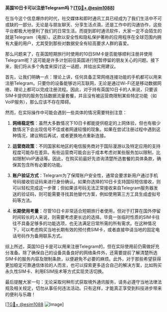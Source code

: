 **英国10日卡可以注册Telegram吗？[[TG💪+ @esim1088](https://t.me/s/esim1088)]**

在当今这个信息爆炸的时代，社交媒体和即时通讯工具已经成为了我们生活中不可或缺的一部分。无论是与朋友聊天、分享生活点滴，还是工作中的沟通协作，这些平台都极大地便利了我们的日常生活。而提到即时通讯软件，大家一定不会陌生的就是Telegram（电报）。这款以安全性和隐私保护著称的应用程序在全球范围内拥有大量的用户，尤其受到那些对数据安全有较高要求人群的喜爱。

那么问题来了，在英国短期旅行时使用的10日SIM卡是否能够顺利注册并使用Telegram呢？这可能是许多计划前往英国进行短暂停留的朋友关心的问题。接下来，我们将从多个角度来探讨这一话题，并给出实用建议。

首先，让我们明确一点：理论上讲，任何具备正常网络连接功能的手机都可以用来注册Telegram。只要你的设备能够访问互联网，无论是通过Wi-Fi还是移动数据网络，理论上都可以完成注册流程。因此，对于持有英国10日卡的人来说，只要该SIM卡提供的服务包括数据流量套餐，并且没有被运营商限制某些特定功能（如VoIP服务），那么应该不存在障碍。

然而，在实际操作中可能会遇到一些具体的情况需要特别注意：

1. **网络稳定性**：虽然大多数情况下10日卡都能提供稳定的上网体验，但也有极少数情况下会出现信号不佳或者网速较慢的现象。如果在尝试注册过程中遇到这种情况，建议稍后再试，或者更换地点重新连接。

2. **运营商政策**：不同国家和地区的电信服务商对于国际漫游以及特定应用的支持程度可能存在差异。有些运营商可能会出于成本考虑对某些服务加以限制，比如限制VoIP通话等。因此，在购买前最好先咨询清楚所选套餐的具体条款，确保其包含所有必要的功能。

3. **账户验证方式**：Telegram为了保障账户安全性，通常会要求新用户通过手机号码接收验证码来进行身份确认。如果你选择的10日卡支持国际短信接收，则可以轻松完成这一步骤；但如果该号码无法正常接收来自Telegram服务器发送的验证码，则可能需要寻找其他替代方案，例如使用第三方工具生成虚拟号码等方法。

4. **长期使用考量**：尽管10日卡非常适合短期旅行者使用，但对于打算在国外停留时间较长的人来说，则需要考虑更长远的选择。毕竟一张临时性质的SIM卡往往不具备足够多的功能选项，也无法满足日常所需的所有需求。在这种情况下，可以考虑购买当地长期有效的预付费SIM卡，或者直接申请当地的固定电话号码作为备用联系方式。

综上所述，英国10日卡是可以用来注册Telegram的，但在实际使用前仍需做好充分准备。除了确保自己的设备具备良好的网络条件外，还需要提前了解清楚所选SIM卡的服务内容及限制条款，以便避免不必要的麻烦。此外，对于那些希望获得更加稳定可靠通信体验的人而言，也可以探索更多适合自己的解决方案，比如购买永久性SIM卡、利用ESIM技术等方式实现灵活切换。

最后提醒大家一句：无论采取何种形式获取境外通讯服务，请务必遵守当地法律法规及相关规定，切勿从事任何违法活动。只有这样，才能真正享受到科技进步带来的便利与乐趣！

[[TG💪+ @esim1088](https://t.me/s/esim1088) ![Image](https://i.postimg.cc/4NQfJmqS/Snipaste-2025-05-13-00-14-12.png)]